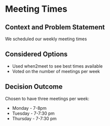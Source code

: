 # Meeting Times

## Context and Problem Statement

We scheduled our weekly meeting times

## Considered Options

* Used when2meet to see best times available 
* Voted on the number of meetings per week

## Decision Outcome

Chosen to have three meetings per week: 

* Monday - 7-8pm
* Tuesday - 7-7:30 pm
* Thursday - 7-7:30 pm
